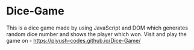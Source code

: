# Dice-Game
This is a dice game made by using JavaScript and DOM which generates random dice number and shows the player which won.
Visit and play the game on - https://piyush-codes.github.io/Dice-Game/

